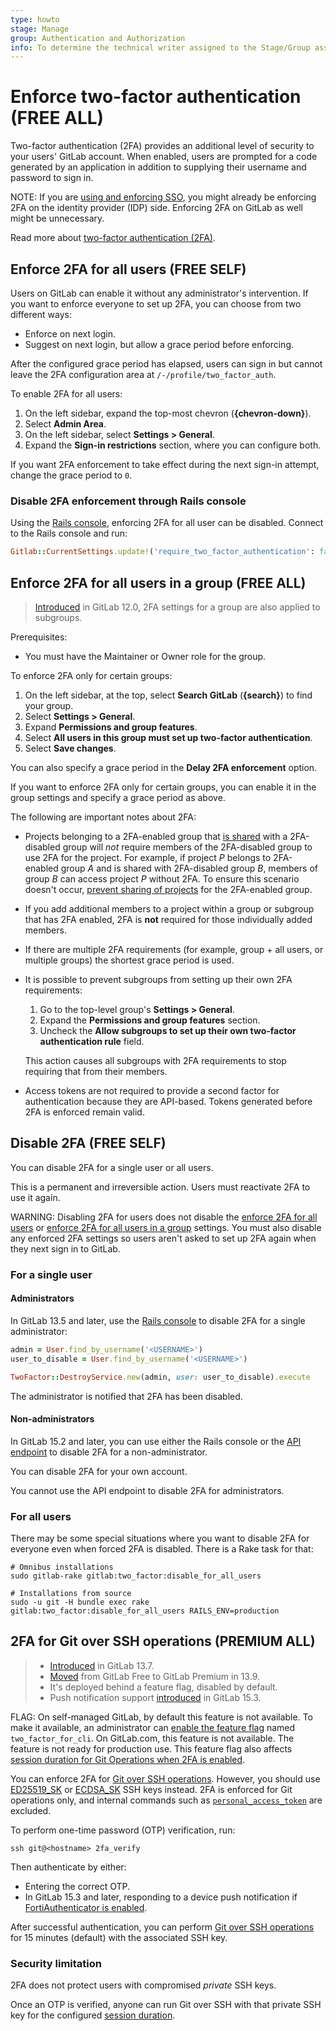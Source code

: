 ```yaml
---
type: howto
stage: Manage
group: Authentication and Authorization
info: To determine the technical writer assigned to the Stage/Group associated with this page, see https://about.gitlab.com/handbook/product/ux/technical-writing/#assignments
---
```


# Enforce two-factor authentication **(FREE ALL)**

Two-factor authentication (2FA) provides an additional level of security to your
users' GitLab account. When enabled, users are prompted for a code generated by an application in
addition to supplying their username and password to sign in.

NOTE:
If you are [using and enforcing SSO](../user/group/saml_sso/index.md#sso-enforcement), you might already be enforcing 2FA on the identity provider (IDP) side. Enforcing 2FA on GitLab as well might be unnecessary.

Read more about [two-factor authentication (2FA)](../user/profile/account/two_factor_authentication.md).

## Enforce 2FA for all users **(FREE SELF)**

Users on GitLab can enable it without any administrator's intervention. If you
want to enforce everyone to set up 2FA, you can choose from two different ways:

- Enforce on next login.
- Suggest on next login, but allow a grace period before enforcing.

After the configured grace period has elapsed, users can sign in but
cannot leave the 2FA configuration area at `/-/profile/two_factor_auth`.

To enable 2FA for all users:

1. On the left sidebar, expand the top-most chevron (**{chevron-down}**).
1. Select **Admin Area**.
1. On the left sidebar, select **Settings > General**.
1. Expand the **Sign-in restrictions** section, where you can configure both.

If you want 2FA enforcement to take effect during the next sign-in attempt,
change the grace period to `0`.

### Disable 2FA enforcement through Rails console

Using the [Rails console](../administration/operations/rails_console.md), enforcing 2FA for
all user can be disabled. Connect to the Rails console and run:

```ruby
Gitlab::CurrentSettings.update!('require_two_factor_authentication': false)
```

## Enforce 2FA for all users in a group **(FREE ALL)**

> [Introduced](https://gitlab.com/gitlab-org/gitlab-foss/-/merge_requests/24965) in GitLab 12.0, 2FA settings for a group are also applied to subgroups.

Prerequisites:

- You must have the Maintainer or Owner role for the group.

To enforce 2FA only for certain groups:

1. On the left sidebar, at the top, select **Search GitLab** (**{search}**) to find your group.
1. Select **Settings > General**.
1. Expand **Permissions and group features**.
1. Select **All users in this group must set up two-factor authentication**.
1. Select **Save changes**.

You can also specify a grace period in the **Delay 2FA enforcement** option.

If you want to enforce 2FA only for certain groups, you can enable it in the
group settings and specify a grace period as above.

The following are important notes about 2FA:

- Projects belonging to a 2FA-enabled group that
  [is shared](../user/project/members/share_project_with_groups.md)
  with a 2FA-disabled group will *not* require members of the 2FA-disabled group to use
  2FA for the project. For example, if project *P* belongs to 2FA-enabled group *A* and
  is shared with 2FA-disabled group *B*, members of group *B* can access project *P*
  without 2FA. To ensure this scenario doesn't occur,
  [prevent sharing of projects](../user/group/access_and_permissions.md#prevent-a-project-from-being-shared-with-groups)
  for the 2FA-enabled group.
- If you add additional members to a project within a group or subgroup that has
  2FA enabled, 2FA is **not** required for those individually added members.
- If there are multiple 2FA requirements (for example, group + all users, or multiple
  groups) the shortest grace period is used.
- It is possible to prevent subgroups from setting up their own 2FA requirements:
  1. Go to the top-level group's **Settings > General**.
  1. Expand the **Permissions and group features** section.
  1. Uncheck the **Allow subgroups to set up their own two-factor authentication rule** field.

  This action causes all subgroups with 2FA requirements to stop requiring that from their members.
- Access tokens are not required to provide a second factor for authentication because they are API-based.
  Tokens generated before 2FA is enforced remain valid.

## Disable 2FA **(FREE SELF)**

You can disable 2FA for a single user or all users.

This is a permanent and irreversible action. Users must reactivate 2FA to use it again.

WARNING:
Disabling 2FA for users does not disable the [enforce 2FA for all users](#enforce-2fa-for-all-users)
or [enforce 2FA for all users in a group](#enforce-2fa-for-all-users-in-a-group)
settings. You must also disable any enforced 2FA settings so users aren't asked to set up 2FA again
when they next sign in to GitLab.

### For a single user

#### Administrators

In GitLab 13.5 and later, use the [Rails console](../administration/operations/rails_console.md)
to disable 2FA for a single administrator:

```ruby
admin = User.find_by_username('<USERNAME>')
user_to_disable = User.find_by_username('<USERNAME>')

TwoFactor::DestroyService.new(admin, user: user_to_disable).execute
```

The administrator is notified that 2FA has been disabled.

#### Non-administrators

In GitLab 15.2 and later, you can use either the Rails console or the
[API endpoint](../api/users.md#disable-two-factor-authentication) to disable 2FA
for a non-administrator.

You can disable 2FA for your own account.

You cannot use the API endpoint to disable 2FA for administrators.

### For all users

There may be some special situations where you want to disable 2FA for everyone
even when forced 2FA is disabled. There is a Rake task for that:

```shell
# Omnibus installations
sudo gitlab-rake gitlab:two_factor:disable_for_all_users

# Installations from source
sudo -u git -H bundle exec rake gitlab:two_factor:disable_for_all_users RAILS_ENV=production
```

## 2FA for Git over SSH operations **(PREMIUM ALL)**

> - [Introduced](https://gitlab.com/gitlab-org/gitlab/-/issues/270554) in GitLab 13.7.
> - [Moved](https://gitlab.com/gitlab-org/gitlab/-/issues/299088) from GitLab Free to GitLab Premium in 13.9.
> - It's deployed behind a feature flag, disabled by default.
> - Push notification support [introduced](https://gitlab.com/gitlab-org/gitlab-shell/-/issues/506) in GitLab 15.3.

FLAG:
On self-managed GitLab, by default this feature is not available. To make it available, an administrator can [enable the feature flag](../administration/feature_flags.md) named `two_factor_for_cli`. On GitLab.com, this feature is not available. The feature is not ready for production use. This feature flag also affects [session duration for Git Operations when 2FA is enabled](../administration/settings/account_and_limit_settings.md#customize-session-duration-for-git-operations-when-2fa-is-enabled).

You can enforce 2FA for [Git over SSH operations](../development/gitlab_shell/features.md#git-operations). However, you should use
[ED25519_SK](../user/ssh.md#ed25519_sk-ssh-keys) or [ECDSA_SK](../user/ssh.md#ecdsa_sk-ssh-keys) SSH keys instead. 2FA is enforced for Git operations only, and internal commands such as [`personal_access_token`](../development/gitlab_shell/features.md#personal-access-token) are excluded.

To perform one-time password (OTP) verification, run:

```shell
ssh git@<hostname> 2fa_verify
```

Then authenticate by either:

- Entering the correct OTP.
- In GitLab 15.3 and later, responding to a device push notification if
  [FortiAuthenticator is enabled](../user/profile/account/two_factor_authentication.md#enable-one-time-password-using-fortiauthenticator).

After successful authentication, you can perform [Git over SSH operations](../development/gitlab_shell/features.md#git-operations) for 15 minutes (default) with the associated
SSH key.

### Security limitation

2FA does not protect users with compromised *private* SSH keys.

Once an OTP is verified, anyone can run Git over SSH with that private SSH key for
the configured [session duration](../administration/settings/account_and_limit_settings.md#customize-session-duration-for-git-operations-when-2fa-is-enabled).

<!-- ## Troubleshooting

Include any troubleshooting steps that you can foresee. If you know beforehand what issues
one might have when setting this up, or when something is changed, or on upgrading, it's
important to describe those, too. Think of things that may go wrong and include them here.
This is important to minimize requests for support, and to avoid doc comments with
questions that you know someone might ask.

Each scenario can be a third-level heading, for example `### Getting error message X`.
If you have none to add when creating a doc, leave this section in place
but commented out to help encourage others to add to it in the future. -->
